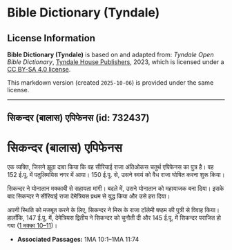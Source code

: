 # Bible Dictionary (Tyndale)

## License Information

**Bible Dictionary (Tyndale)** is based on and adapted from: _Tyndale Open Bible Dictionary_, [Tyndale House Publishers](https://tyndaleopenresources.com/), 2023, which is licensed under a [CC BY-SA 4.0 license](https://creativecommons.org/licenses/by-sa/4.0/legalcode.en).

This markdown version (created `2025-10-06`) is provided under the same license.



--------------------------------

## सिकन्दर (बालास) एपिफेनस (id: 732437)

सिकन्दर (बालास) एपिफेनस
=======================

एक व्यक्ति, जिसने झूठा दावा किया कि वह सीरियाई राजा अंतिओकस चतुर्थ एपिफेनस का पुत्र है। वह 152 ई.पू. में पतुलिमयिस नगर में आया। 150 ई.पू. से, उसने स्वयं को वैध राजा घोषित करना शुरू किया।

सिकन्दर ने योनातान मक्काबी से सहायता मांगी। बदले में, उसने योनातान को महायाजक बना दिया। इसके बाद सिकन्दर ने सीरियाई राजा देमेत्रियस प्रथम से युद्ध किया और उसे हरा दिया।

अपनी स्थिति को मजबूत करने के लिए, सिकन्दर ने मिस्र के राजा टॉलेमी षष्ठम की पुत्री से विवाह किया। हालाँकि, 147 ई.पू. में, देमेत्रियस द्वितीय ने सिकन्दर को चुनौती दी और 145 ई.पू. में सिकन्दर पराजित हो गया ([1 मक्का 10–11](https://ref.ly/1Macc10:1-1Macc11:74))।

* **Associated Passages:** 1MA 10:1–1MA 11:74

